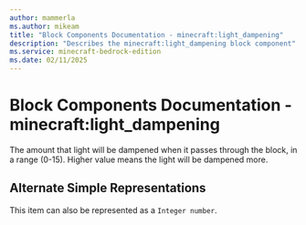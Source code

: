 ```yaml
---
author: mammerla
ms.author: mikeam
title: "Block Components Documentation - minecraft:light_dampening"
description: "Describes the minecraft:light_dampening block component"
ms.service: minecraft-bedrock-edition
ms.date: 02/11/2025 
---
```


# Block Components Documentation - minecraft:light_dampening

The amount that light will be dampened when it passes through the block, in a range (0-15). Higher value means the light will be dampened more.

## Alternate Simple Representations

This item can also be represented as a `Integer number`.
